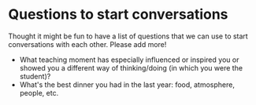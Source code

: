 # Questions to start conversations

Thought it might be fun to have a list of questions that we can use to start conversations with each other.  Please add more!  

*   What teaching moment has especially influenced or inspired you or showed you a different way of thinking/doing (in which you were the student)?
*   What's the best dinner you had in the last year: food, atmosphere, people, etc.  